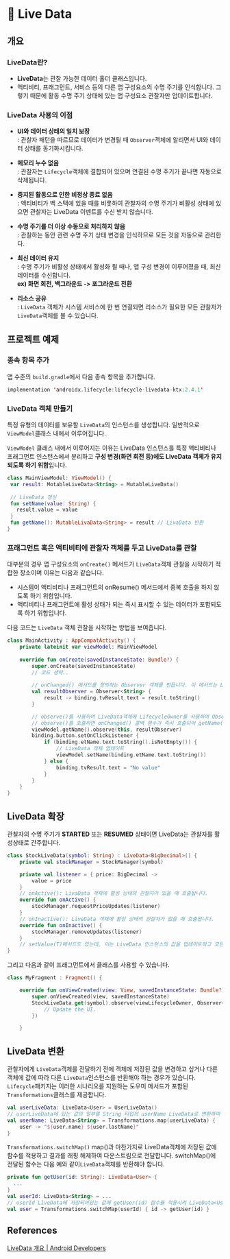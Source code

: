 # 🧴 Live Data

## 개요

### LiveData란?
* **LiveData**는 관찰 가능한 데이터 홀더 클래스입니다.
* 액티비티, 프래그먼트, 서비스 등의 다른 앱 구성요소의 수명 주기를 인식합니다. 그렇기 때문에 활동 수명 주기 상태에 있는 앱 구성요소 관찰자만 업데이트합니다.

### LiveData 사용의 이점
* **UI와 데이터 상태의 일치 보장**  
  : 관찰자 패턴을 따르므로 데이터가 변경될 때 `Observer`객체에 알리면서 UI와 데이터 상태를 동기화시킵니다.  
    
* **메모리 누수 없음**  
  : 관찰자는 `Lifecycle`객체에 결합되어 있으며 연결된 수명 주기가 끝나면 자동으로 삭제됩니다.
    
* **중지된 활동으로 인한 비정상 종료 없음**  
  : 액티비티가 백 스택에 있을 때를 비롯하여 관찰자의 수명 주기가 비활성 상태에 있으면 관찰자는 LiveData 이벤트를 수신 받지 않습니다. 
    
* **수명 주기를 더 이상 수동으로 처리하지 않음**  
  : 관찰하는 동안 관련 수명 주기 상태 변경을 인식하므로 모든 것을 자동으로 관리한다.
    
* **최신 데이터 유지**  
  : 수명 주기가 비활성 상태에서 활성화 될 때나, 앱 구성 변경이 이루어졌을 때, 최신 데이터를 수신합니다.   
  **ex) 화면 회전, 백그라운드 -> 포그라운드 전환**
    
* **리소스 공유**  
  : `LiveData` 객체가 시스템 서비스에 한 번 연결되면 리소스가 필요한 모든 관찰자가 `LiveData`객체를 볼 수 있습니다.


 ## 프로젝트 예제
 
 ### 종속 항목 추가
 앱 수준의 `build.gradle`에서 다음 종속 항목을 추가합니다.
```kotlin
implementation 'androidx.lifecycle:lifecycle-livedata-ktx:2.4.1'
```

### LiveData 객체 만들기
  특정 유형의 데이터를 보유할 `LiveData`의 인스턴스를 생성합니다. 일반적으로 `ViewModel`클래스 내에서 이루어집니다.  
 
 `ViewModel` 클래스 내에서 이루어지는 이유는 LiveData 인스턴스를 특정 액티비티나 프래그먼트 인스턴스에서 분리하고 **구성 변경(화면 회전 등)에도 LiveData 객체가 유지되도록 하기 위함**입니다.
 ```kotlin
class MainViewModel: ViewModel() {
  var result: MotableLiveData<String> = MutableLiveData()
  
  // LiveData 갱신
  fun setName(value: String) {
    result.value = value
  }
  fun getName(): MutableLivaData<String> = result // LivaData 반환
}
```

### 프래그먼트 혹은 액티비티에 관찰자 객체를 두고 LiveData를 관찰
대부분의 경우 앱 구성요소의 `onCreate()` 메서드가 `LiveData`객체 관찰을 시작하기 적합한 장소이며 이유는 다음과 같습니다.
* 시스템이 액티비티나 프래그먼트의 onResume() 메서드에서 중복 호출을 하지 않도록 하기 위함입니다.
* 액티비티나 프래그먼트에 활성 상태가 되는 즉시 표시할 수 있는 데이터가 포함되도록 하기 위함입니다.

다음 코드는 `LiveData` 객체 관찰을 시작하는 방법을 보여줍니다.

```kotlin
class MainActivity : AppCompatActivity() {
    private lateinit var viewModel: MainViewModel
    
    override fun onCreate(savedInstanceState: Bundle?) {
        super.onCreate(savedInstanceState)
        // 코드 생략..
        
        // onChanged() 메서드를 정의하는 Observer 객체를 만듭니다. 이 메서드는 LiveData객체가 보유한 데이터 변경시 발생하는 작업을 제어합니다. 
        val resultObserver = Observer<String> {
            result -> binding.tvResult.text = result.toString()
        }

        // observe()를 사용하여 LiveData객체에 LifecycleOwner를 사용하여 Observer 객체를 연결합니다.
        // observe()를 호출하면 onChanged() 콜백 함수가 즉시 호출되어 getName()에 저장된 최신 값을 제공한다.
        viewModel.getName().observe(this, resultObserver)
        binding.button.setOnClickListener {
            if (binding.etName.text.toString().isNotEmpty()) {
                // LiveData 객체 업데이트
                viewModel.setName(binding.etName.text.toString())
            } else {
                binding.tvResult.text = "No value"
            }
        }
    }
}
```

## LiveData 확장
관찰자의 수명 주기가 **STARTED** 또는 **RESUMED** 상태이면 LiveData는 관찰자를 활성상태로 간주합니다.
```kotlin
class StockLiveData(symbol: String) : LiveData<BigDecimal>() {
    private val stockManager = StockManager(symbol)

    private val listener = { price: BigDecimal ->
        value = price
    }
    // onActive(): LivaData 객체에 활성 상태의 관찰자가 있을 때 호출됩니다.
    override fun onActive() {
        stockManager.requestPriceUpdates(listener)
    }
    // onInactive(): LiveData 객체에 활성 상태의 관찰자가 없을 때 호출됩니다.
    override fun onInactive() {
        stockManager.removeUpdates(listener)
    }
    // setValue(T)메서드도 있는데, 이는 LiveData 인스턴스의 값을 업데이트하고 모든 활성 상태의 관찰자에게 변경사항을 알립니다.
}
```
그리고 다음과 같이 프래그먼트에서 클래스를 사용할 수 있습니다.
```kotlin
class MyFragment : Fragment() {

    override fun onViewCreated(view: View, savedInstanceState: Bundle?) {
        super.onViewCreated(view, savedInstanceState)
        StockLiveData.get(symbol).observe(viewLifecycleOwner, Observer<BigDecimal> { price: BigDecimal? ->
            // Update the UI.
        })

    }
```

## LiveData 변환
관찰자에게 `LiveData`객체를 전달하기 전에 객체에 저장된 값을 변경하고 싶거나 다른 객체에 값에 따라 다른 `LiveData`인스턴스를 반환해야 하는 경우가 있습니다. `Lifecycle`패키지는 이러한 시나리오를 지원하는 도우미 메서드가 포함된 `Transformations`클래스를 제공합니다.
```kotlin
val userLiveData: LiveData<User> = UserLiveData()
// userLiveData에 있는 값의 일부를 String 타입의 userName LiveData로 변환하여 저장할 수 있습니다.
val userName: LiveData<String> = Transformations.map(userLiveData) {
    user -> "${user.name} ${user.lastName}"
}
```
`Transformations.switchMap()`
  map()과 마찬가지로 LiveData객체에 저장된 값에 함수를 적용하고 결과를 래핑 해제하여 다운스트림으로 전달합니다. switchMap()에 전달된 함수는 다음 예와 같이`LiveData`객체를 반환해야 합니다.
```kotlin
private fun getUser(id: String): LiveData<User> {
  ...
}
val userId: LiveData<String> = ...
// userId LiveData에 저장되어있는 값에 getUser(id) 함수를 적용시켜 LiveData<User> 객체를 반환합니다.
val user = Transformations.switchMap(userId) { id -> getUser(id) }
```
## References
[LiveData 개요 | Android Developers](https://developer.android.com/topic/libraries/architecture/livedata?hl=ko#kotlin)
